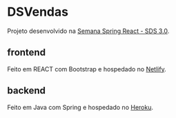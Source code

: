 # DSVendas

Projeto desenvolvido na [Semana Spring React - SDS 3.0](https://github.com/devsuperior/sds3).

## frontend

Feito em REACT com Bootstrap e hospedado no [Netlify](https://kalango-dsvendas.netlify.app/).

## backend

Feito em Java com Spring e hospedado no [Heroku](https://kalango-dsvendas.herokuapp.com/).
